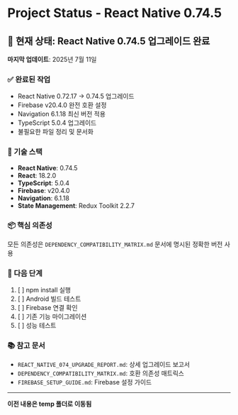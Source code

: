 # Project Status - React Native 0.74.5

## 🚀 현재 상태: React Native 0.74.5 업그레이드 완료

**마지막 업데이트**: 2025년 7월 11일

### ✅ 완료된 작업

- React Native 0.72.17 → 0.74.5 업그레이드
- Firebase v20.4.0 완전 호환 설정
- Navigation 6.1.18 최신 버전 적용
- TypeScript 5.0.4 업그레이드
- 불필요한 파일 정리 및 문서화

### 🔧 기술 스택

- **React Native**: 0.74.5
- **React**: 18.2.0
- **TypeScript**: 5.0.4
- **Firebase**: v20.4.0
- **Navigation**: 6.1.18
- **State Management**: Redux Toolkit 2.2.7

### 📦 핵심 의존성

모든 의존성은 `DEPENDENCY_COMPATIBILITY_MATRIX.md` 문서에 명시된 정확한 버전 사용

### 🎯 다음 단계

1. [ ] npm install 실행
2. [ ] Android 빌드 테스트
3. [ ] Firebase 연결 확인
4. [ ] 기존 기능 마이그레이션
5. [ ] 성능 테스트

### 📚 참고 문서

- `REACT_NATIVE_074_UPGRADE_REPORT.md`: 상세 업그레이드 보고서
- `DEPENDENCY_COMPATIBILITY_MATRIX.md`: 호환 의존성 매트릭스
- `FIREBASE_SETUP_GUIDE.md`: Firebase 설정 가이드

---

**이전 내용은 temp 폴더로 이동됨**
